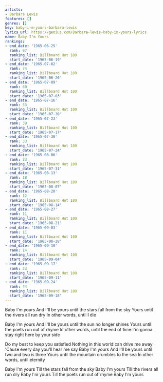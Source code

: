 ```yaml
---
artists:
- Barbara Lewis
features: []
genres: []
key: baby-i-m-yours-barbara-lewis
lyrics_url: https://genius.com/Barbara-lewis-baby-im-yours-lyrics
name: Baby I'm Yours
rankings:
- end_date: '1965-06-25'
  rank: 97
  ranking_list: Billboard Hot 100
  start_date: '1965-06-19'
- end_date: '1965-07-02'
  rank: 74
  ranking_list: Billboard Hot 100
  start_date: '1965-06-26'
- end_date: '1965-07-09'
  rank: 60
  ranking_list: Billboard Hot 100
  start_date: '1965-07-03'
- end_date: '1965-07-16'
  rank: 53
  ranking_list: Billboard Hot 100
  start_date: '1965-07-10'
- end_date: '1965-07-23'
  rank: 39
  ranking_list: Billboard Hot 100
  start_date: '1965-07-17'
- end_date: '1965-07-30'
  rank: 33
  ranking_list: Billboard Hot 100
  start_date: '1965-07-24'
- end_date: '1965-08-06'
  rank: 23
  ranking_list: Billboard Hot 100
  start_date: '1965-07-31'
- end_date: '1965-08-13'
  rank: 18
  ranking_list: Billboard Hot 100
  start_date: '1965-08-07'
- end_date: '1965-08-20'
  rank: 12
  ranking_list: Billboard Hot 100
  start_date: '1965-08-14'
- end_date: '1965-08-27'
  rank: 11
  ranking_list: Billboard Hot 100
  start_date: '1965-08-21'
- end_date: '1965-09-03'
  rank: 11
  ranking_list: Billboard Hot 100
  start_date: '1965-08-28'
- end_date: '1965-09-10'
  rank: 14
  ranking_list: Billboard Hot 100
  start_date: '1965-09-04'
- end_date: '1965-09-17'
  rank: 23
  ranking_list: Billboard Hot 100
  start_date: '1965-09-11'
- end_date: '1965-09-24'
  rank: 44
  ranking_list: Billboard Hot 100
  start_date: '1965-09-18'
---
```

Baby I'm yours
And I'll be yours until the stars fall from the sky
Yours until the rivers all run dry
In other words, until I die

Baby I'm yours
And I'll be yours until the sun no longer shines
Yours until the poets run out of rhyme
In other words, until the end of time
I'm gonna stay right here by your side

Do my best to keep you satisfied
Nothing in this world can drive me away
'Cause every day you'll hear me say
Baby I'm yours
And I'll be yours until two and two is three
Yours until the mountain crumbles to the sea
In other words, until eternity

Baby I'm yours
Till the stars fall from the sky
Baby I'm yours
Till the rivers all run dry
Baby I'm yours
Till the poets run out of rhyme
Baby I'm yours
